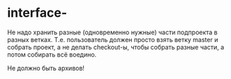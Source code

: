 # interface-
Не надо хранить разные (одновременно нужные) части подпроекта в разных ветках. Т.е. пользователь должен просто взять ветку master и собрать проект, а не делать checkout-ы, чтобы собрать разные части, а потом собирать всё воедино.

Не должно быть архивов!
